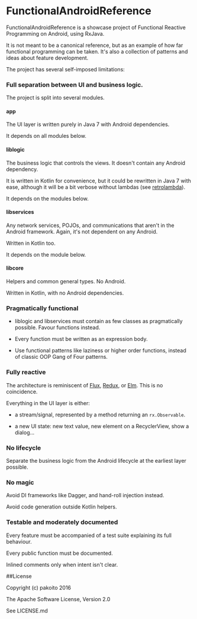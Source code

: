 # FunctionalAndroidReference

FunctionalAndroidReference is a showcase project of Functional Reactive Programming on Android, using RxJava.

It is not meant to be a canonical reference, but as an example of how far functional programming can be taken. It's also a collection of patterns and ideas about feature development.

The project has several self-imposed limitations:

### Full separation between UI and business logic.

The project is split into several modules.

#### app

The UI layer is written purely in Java 7 with Android dependencies.

It depends on all modules below.

#### liblogic

The business logic that controls the views. It doesn't contain any Android dependency.

It is written in Kotlin for convenience, but it could be rewritten in Java 7 with ease, although it will be a bit verbose without lambdas (see [retrolambda](https://github.com/orfjackal/retrolambda)).

It depends on the modules below.

#### libservices

Any network services, POJOs, and communications that aren't in the Android framework. Again, it's not dependent on any Android.

Written in Kotlin too.

It depends on the module below.

#### libcore

Helpers and common general types. No Android.

Written in Kotlin, with no Android dependencies.

### Pragmatically functional 

* liblogic and libservices must contain as few classes as pragmatically possible. Favour functions instead.

* Every function must be written as an expression body.

* Use functional patterns like laziness or higher order functions, instead of classic OOP Gang of Four patterns.

### Fully reactive

The architecture is reminiscent of [Flux](https://facebook.github.io/flux/docs/overview.html), [Redux](http://redux.js.org/), or [Elm](https://guide.elm-lang.org/architecture/). This is no coincidence.

Everything in the UI layer is either:

* a stream/signal, represented by a method returning an `rx.Observable`.

* a new UI state: new text value, new element on a RecyclerView, show a dialog...

### No lifecycle

Separate the business logic from the Android lifecycle at the earliest layer possible.

### No magic

Avoid DI frameworks like Dagger, and hand-roll injection instead.

Avoid code generation outside Kotlin helpers.

### Testable and moderately documented

Every feature must be accompanied of a test suite explaining its full behaviour.

Every public function must be documented.

Inlined comments only when intent isn't clear.

##License

Copyright (c) pakoito 2016

The Apache Software License, Version 2.0

See LICENSE.md